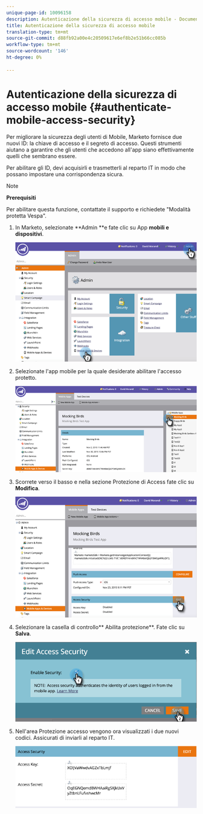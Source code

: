 ```yaml
---
unique-page-id: 10096158
description: Autenticazione della sicurezza di accesso mobile - Documenti Marketo - Documentazione del prodotto
title: Autenticazione della sicurezza di accesso mobile
translation-type: tm+mt
source-git-commit: d88fb92a00e4c20509617e6ef8b2e51b66cc085b
workflow-type: tm+mt
source-wordcount: '146'
ht-degree: 0%

---
```



# Autenticazione della sicurezza di accesso mobile {#authenticate-mobile-access-security}

Per migliorare la sicurezza degli utenti di Mobile, Marketo fornisce due nuovi ID: la chiave di accesso e il segreto di accesso. Questi strumenti aiutano a garantire che gli utenti che accedono all&#39;app siano effettivamente quelli che sembrano essere.

Per abilitare gli ID, devi acquisirli e trasmetterli al reparto IT in modo che possano impostare una corrispondenza sicura.

>[!NOTE]
>
>**Prerequisiti**
>
>Per abilitare questa funzione, contattate il supporto e richiedete &quot;Modalità protetta Vespa&quot;.

1. In Marketo, selezionate **Admin **e fate clic su App **mobili e dispositivi**.

   ![](assets/image2015-12-1-14-3a36-3a30.png)

1. Selezionate l&#39;app mobile per la quale desiderate abilitare l&#39;accesso protetto.

   ![](assets/image2015-12-2-10-3a18-3a6.png)

1. Scorrete verso il basso e nella sezione Protezione di Access fate clic su **Modifica**.

   ![](assets/image2015-12-1-14-3a41-3a37.png)

1. Selezionare la casella di controllo** Abilita protezione**. Fate clic su **Salva**.

   ![](assets/image2015-12-1-14-3a54-3a0.png)

1. Nell&#39;area Protezione accesso vengono ora visualizzati i due nuovi codici. Assicurati di inviarli al reparto IT.

   ![](assets/image2015-12-1-14-3a57-3a34.png)

